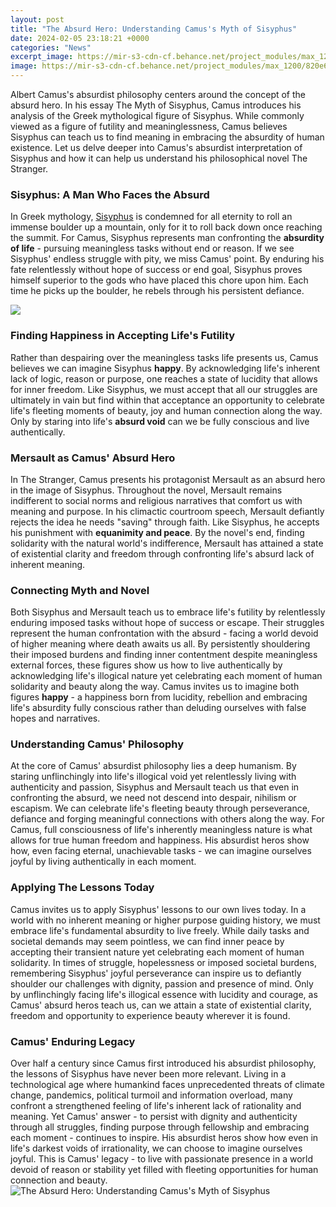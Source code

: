 ```yaml
---
layout: post
title: "The Absurd Hero: Understanding Camus's Myth of Sisyphus"
date: 2024-02-05 23:18:21 +0000
categories: "News"
excerpt_image: https://mir-s3-cdn-cf.behance.net/project_modules/max_1200/820e6a44067829.5806a364b49f8.jpg
image: https://mir-s3-cdn-cf.behance.net/project_modules/max_1200/820e6a44067829.5806a364b49f8.jpg
---
```


Albert Camus's absurdist philosophy centers around the concept of the absurd hero. In his essay The Myth of Sisyphus, Camus introduces his analysis of the Greek mythological figure of Sisyphus. While commonly viewed as a figure of futility and meaninglessness, Camus believes Sisyphus can teach us to find meaning in embracing the absurdity of human existence. Let us delve deeper into Camus's absurdist interpretation of Sisyphus and how it can help us understand his philosophical novel The Stranger. 
### Sisyphus: A Man Who Faces the Absurd
In Greek mythology, [Sisyphus](https://yt.io.vn/collection/aberle) is condemned for all eternity to roll an immense boulder up a mountain, only for it to roll back down once reaching the summit. For Camus, Sisyphus represents man confronting the **absurdity of life** - pursuing meaningless tasks without end or reason. If we see Sisyphus' endless struggle with pity, we miss Camus' point. By enduring his fate relentlessly without hope of success or end goal, Sisyphus proves himself superior to the gods who have placed this chore upon him. Each time he picks up the boulder, he rebels through his persistent defiance.

![](https://i.ytimg.com/vi/xHMj_Ysz6gs/hqdefault.jpg)
### Finding Happiness in Accepting Life's Futility    
Rather than despairing over the meaningless tasks life presents us, Camus believes we can imagine Sisyphus **happy**. By acknowledging life's inherent lack of logic, reason or purpose, one reaches a state of lucidity that allows for inner freedom. Like Sisyphus, we must accept that all our struggles are ultimately in vain but find within that acceptance an opportunity to celebrate life's fleeting moments of beauty, joy and human connection along the way. Only by staring into life's **absurd void** can we be fully conscious and live authentically.
### Mersault as Camus' Absurd Hero 
In The Stranger, Camus presents his protagonist Mersault as an absurd hero in the image of Sisyphus. Throughout the novel, Mersault remains indifferent to social norms and religious narratives that comfort us with meaning and purpose. In his climactic courtroom speech, Mersault defiantly rejects the idea he needs "saving" through faith. Like Sisyphus, he accepts his punishment with **equanimity and peace**. By the novel's end, finding solidarity with the natural world's indifference, Mersault has attained a state of existential clarity and freedom through confronting life's absurd lack of inherent meaning.
### Connecting Myth and Novel 
Both Sisyphus and Mersault teach us to embrace life's futility by relentlessly enduring imposed tasks without hope of success or escape. Their struggles represent the human confrontation with the absurd - facing a world devoid of higher meaning where death awaits us all. By persistently shouldering their imposed burdens and finding inner contentment despite meaningless external forces, these figures show us how to live authentically by acknowledging life's illogical nature yet celebrating each moment of human solidarity and beauty along the way. Camus invites us to imagine both figures **happy** - a happiness born from lucidity, rebellion and embracing life's absurdity fully conscious rather than deluding ourselves with false hopes and narratives. 
### Understanding Camus' Philosophy 
At the core of Camus' absurdist philosophy lies a deep humanism. By staring unflinchingly into life's illogical void yet relentlessly living with authenticity and passion, Sisyphus and Mersault teach us that even in confronting the absurd, we need not descend into despair, nihilism or escapism. We can celebrate life's fleeting beauty through perseverance, defiance and forging meaningful connections with others along the way. For Camus, full consciousness of life's inherently meaningless nature is what allows for true human freedom and happiness. His absurdist heros show how, even facing eternal, unachievable tasks - we can imagine ourselves joyful by living authentically in each moment.
### Applying The Lessons Today
Camus invites us to apply Sisyphus' lessons to our own lives today. In a world with no inherent meaning or higher purpose guiding history, we must embrace life's fundamental absurdity to live freely. While daily tasks and societal demands may seem pointless, we can find inner peace by accepting their transient nature yet celebrating each moment of human solidarity. In times of struggle, hopelessness or imposed societal burdens, remembering Sisyphus' joyful perseverance can inspire us to defiantly shoulder our challenges with dignity, passion and presence of mind. Only by unflinchingly facing life's illogical essence with lucidity and courage, as Camus' absurd heros teach us, can we attain a state of existential clarity, freedom and opportunity to experience beauty wherever it is found.
### Camus' Enduring Legacy  
Over half a century since Camus first introduced his absurdist philosophy, the lessons of Sisyphus have never been more relevant. Living in a technological age where humankind faces unprecedented threats of climate change, pandemics, political turmoil and information overload, many confront a strengthened feeling of life's inherent lack of rationality and meaning. Yet Camus' answer - to persist with dignity and authenticity through all struggles, finding purpose through fellowship and embracing each moment - continues to inspire. His absurdist heros show how even in life's darkest voids of irrationality, we can choose to imagine ourselves joyful. This is Camus' legacy - to live with passionate presence in a world devoid of reason or stability yet filled with fleeting opportunities for human connection and beauty.
![The Absurd Hero: Understanding Camus's Myth of Sisyphus](https://mir-s3-cdn-cf.behance.net/project_modules/max_1200/820e6a44067829.5806a364b49f8.jpg)
